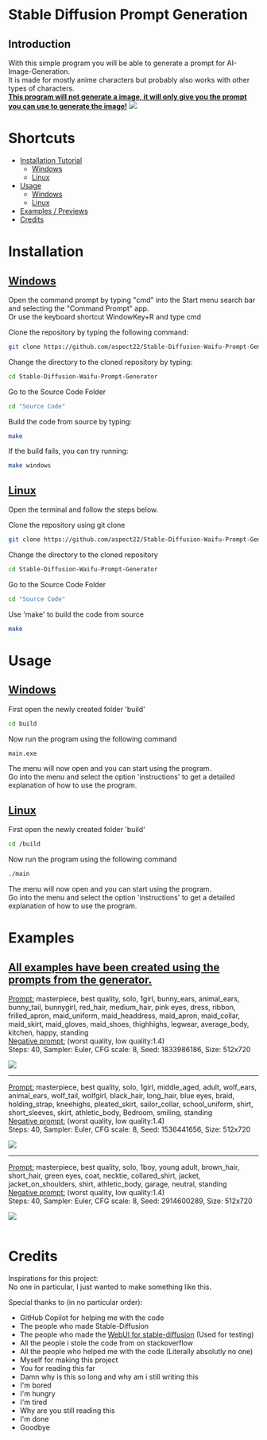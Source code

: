 # Stable Diffusion Prompt Generation

## **Introduction**

With this simple program you will be able to generate a prompt for AI-Image-Generation.  
It is made for mostly anime characters but probably also works with other types of characters.  
**<u>This program will not generate a image, it will only give you the prompt you can use to generate the image!</u>**
![](/Previews/program.PNG)

# **Shortcuts**

- [Installation Tutorial](#Installation)
  - [Windows](#Windows)
  - [Linux](#Linux)
- [Usage](#Usage)
  - [Windows](#Windows-1)
  - [Linux](#Linux-1)
- [Examples / Previews](#Examples)
- [Credits](#Credits)
  <br>

# **Installation**

## <u>Windows</u>

Open the command prompt by typing "cmd" into the Start menu search bar and selecting the "Command Prompt" app.   
Or use the keyboard shortcut WindowKey+R and type cmd

Clone the repository by typing the following command:

```bash
git clone https://github.com/aspect22/Stable-Diffusion-Waifu-Prompt-Generator
```

Change the directory to the cloned repository by typing:

```bash
cd Stable-Diffusion-Waifu-Prompt-Generator
```

Go to the Source Code Folder

```bash
cd "Source Code"
```

Build the code from source by typing:

```bash
make
```
If the build fails, you can try running:
```bash
make windows
```

## <u>Linux</u>

Open the terminal and follow the steps below.

Clone the repository using git clone

```bash
git clone https://github.com/aspect22/Stable-Diffusion-Waifu-Prompt-Generator
```

Change the directory to the cloned repository

```bash
cd Stable-Diffusion-Waifu-Prompt-Generator
```

Go to the Source Code Folder

```bash
cd "Source Code"
```

Use 'make' to build the code from source

```bash
make
```

# **Usage**

## <u>Windows</u>

First open the newly created folder 'build'

```bash
cd build
```

Now run the program using the following command

```bash
main.exe
```

The menu will now open and you can start using the program.  
Go into the menu and select the option 'instructions' to get a detailed explanation of how to use the program.

## <u>Linux</u>

First open the newly created folder 'build'

```bash
cd /build
```

Now run the program using the following command

```bash
./main
```

The menu will now open and you can start using the program.  
Go into the menu and select the option 'instructions' to get a detailed explanation of how to use the program.

# **Examples**

## <u>All examples have been created using the prompts from the generator.</u>

<u>Prompt:</u> masterpiece, best quality, solo, 1girl, bunny_ears, animal_ears, bunny_tail, bunnygirl, red_hair, medium_hair, pink eyes, dress, ribbon, frilled_apron, maid_uniform, maid_headdress, maid_apron, maid_collar, maid_skirt, maid_gloves, maid_shoes, thighhighs, legwear, average_body, kitchen, happy, standing  
<u>Negative prompt:</u> (worst quality, low quality:1.4)  
Steps: 40, Sampler: Euler, CFG scale: 8, Seed: 1833986186, Size: 512x720

![](/Previews/example1.png)

---

<u>Prompt:</u> masterpiece, best quality, solo, 1girl, middle_aged, adult, wolf_ears, animal_ears, wolf_tail, wolfgirl, black_hair, long_hair, blue eyes, braid, holding_strap, kneehighs, pleated_skirt, sailor_collar, school_uniform, shirt, short_sleeves, skirt, athletic_body, Bedroom, smiling, standing  
<u>Negative prompt:</u> (worst quality, low quality:1.4)  
Steps: 40, Sampler: Euler, CFG scale: 8, Seed: 1536441656, Size: 512x720

![](/Previews/example2.png)

---

<u>Prompt:</u> masterpiece, best quality, solo, 1boy, young adult, brown_hair, short_hair, green eyes, coat, necktie, collared_shirt, jacket, jacket_on_shoulders, shirt, athletic_body, garage, neutral, standing  
<u>Negative prompt:</u> (worst quality, low quality:1.4)  
Steps: 40, Sampler: Euler, CFG scale: 8, Seed: 2914600289, Size: 512x720

![](/Previews/example3.png)
<br>
<br>

# **Credits**

Inspirations for this project:  
No one in particular, I just wanted to make something like this.

Special thanks to (in no particular order):

- GitHub Copilot for helping me with the code
- The people who made Stable-Diffusion
- The people who made the [WebUI for stable-diffusion](https://github.com/Sygil-Dev/sygil-webui) (Used for testing)
- All the people i stole the code from on stackoverflow
- All the people who helped me with the code (Literally absolutly no one)
- Myself for making this project
- You for reading this far
- Damn why is this so long and why am i still writing this
- I'm bored
- I'm hungry
- I'm tired
- Why are you still reading this
- I'm done
- Goodbye
